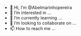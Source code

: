 - 👋 Hi, I’m @Abelmarinhopereira
- 👀 I’m interested in ...
- 🌱 I’m currently learning ...
- 💞️ I’m looking to collaborate on ...
- 📫 How to reach me ...

<!---
Abelmarinhopereira/Abelmarinhopereira is a ✨ special ✨ repository because its `README.md` (this file) appears on your GitHub profile.
You can click the Preview link to take a look at your changes.
--->
